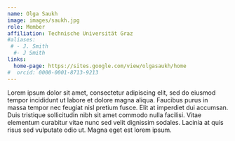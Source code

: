 ```yaml
---
name: Olga Saukh
image: images/saukh.jpg
role: Member
affiliation: Technische Universität Graz
#aliases:
 # - J. Smith
  #- J Smith
links:
  home-page: https://sites.google.com/view/olgasaukh/home
#  orcid: 0000-0001-8713-9213
---
```


Lorem ipsum dolor sit amet, consectetur adipiscing elit, sed do eiusmod tempor incididunt ut labore et dolore magna aliqua.
Faucibus purus in massa tempor nec feugiat nisl pretium fusce.
Elit at imperdiet dui accumsan.
Duis tristique sollicitudin nibh sit amet commodo nulla facilisi.
Vitae elementum curabitur vitae nunc sed velit dignissim sodales.
Lacinia at quis risus sed vulputate odio ut.
Magna eget est lorem ipsum.
